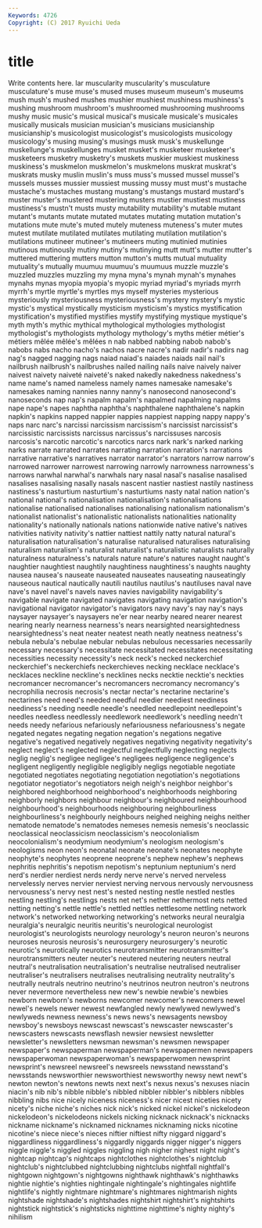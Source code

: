 ```yaml
---
Keywords: 4726 
Copyright: (C) 2017 Ryuichi Ueda
---
```


# title

Write contents here.
lar muscularity muscularity's musculature musculature's muse
muse's mused muses museum museum's museums mush mush's mushed mushes
mushier mushiest mushiness mushiness's mushing mushroom mushroom's mushroomed mushrooming mushrooms
mushy music music's musical musical's musicale musicale's musicales musically musicals
musician musician's musicians musicianship musicianship's musicologist musicologist's musicologists musicology musicology's
musing musing's musings musk musk's muskellunge muskellunge's muskellunges musket musket's
musketeer musketeer's musketeers musketry musketry's muskets muskier muskiest muskiness muskiness's
muskmelon muskmelon's muskmelons muskrat muskrat's muskrats musky muslin muslin's muss
muss's mussed mussel mussel's mussels musses mussier mussiest mussing mussy
must must's mustache mustache's mustaches mustang mustang's mustangs mustard mustard's
muster muster's mustered mustering musters mustier mustiest mustiness mustiness's mustn't
musts musty mutability mutability's mutable mutant mutant's mutants mutate mutated
mutates mutating mutation mutation's mutations mute mute's muted mutely muteness
muteness's muter mutes mutest mutilate mutilated mutilates mutilating mutilation mutilation's
mutilations mutineer mutineer's mutineers muting mutinied mutinies mutinous mutinously mutiny
mutiny's mutinying mutt mutt's mutter mutter's muttered muttering mutters mutton
mutton's mutts mutual mutuality mutuality's mutually muumuu muumuu's muumuus muzzle
muzzle's muzzled muzzles muzzling my myna myna's mynah mynah's mynahes
mynahs mynas myopia myopia's myopic myriad myriad's myriads myrrh myrrh's
myrtle myrtle's myrtles mys myself mysteries mysterious mysteriously mysteriousness mysteriousness's
mystery mystery's mystic mystic's mystical mystically mysticism mysticism's mystics mystification
mystification's mystified mystifies mystify mystifying mystique mystique's myth myth's mythic
mythical mythological mythologies mythologist mythologist's mythologists mythology mythology's myths métier
métier's métiers mêlée mêlée's mêlées n nab nabbed nabbing nabob
nabob's nabobs nabs nacho nacho's nachos nacre nacre's nadir nadir's
nadirs nag nag's nagged nagging nags naiad naiad's naiades naiads
nail nail's nailbrush nailbrush's nailbrushes nailed nailing nails naive naively
naiver naivest naivety naiveté naiveté's naked nakedly nakedness nakedness's name
name's named nameless namely names namesake namesake's namesakes naming nannies
nanny nanny's nanosecond nanosecond's nanoseconds nap nap's napalm napalm's napalmed
napalming napalms nape nape's napes naphtha naphtha's naphthalene naphthalene's napkin
napkin's napkins napped nappier nappies nappiest napping nappy nappy's naps
narc narc's narcissi narcissism narcissism's narcissist narcissist's narcissistic narcissists narcissus
narcissus's narcissuses narcosis narcosis's narcotic narcotic's narcotics narcs nark nark's
narked narking narks narrate narrated narrates narrating narration narration's narrations
narrative narrative's narratives narrator narrator's narrators narrow narrow's narrowed narrower
narrowest narrowing narrowly narrowness narrowness's narrows narwhal narwhal's narwhals nary
nasal nasal's nasalise nasalised nasalises nasalising nasally nasals nascent nastier
nastiest nastily nastiness nastiness's nasturtium nasturtium's nasturtiums nasty natal nation
nation's national national's nationalisation nationalisation's nationalisations nationalise nationalised nationalises nationalising
nationalism nationalism's nationalist nationalist's nationalistic nationalists nationalities nationality nationality's nationally
nationals nations nationwide native native's natives nativities nativity nativity's nattier
nattiest nattily natty natural natural's naturalisation naturalisation's naturalise naturalised naturalises
naturalising naturalism naturalism's naturalist naturalist's naturalistic naturalists naturally naturalness naturalness's
naturals nature nature's natures naught naught's naughtier naughtiest naughtily naughtiness
naughtiness's naughts naughty nausea nausea's nauseate nauseated nauseates nauseating nauseatingly
nauseous nautical nautically nautili nautilus nautilus's nautiluses naval nave nave's
navel navel's navels naves navies navigability navigability's navigable navigate navigated
navigates navigating navigation navigation's navigational navigator navigator's navigators navy navy's
nay nay's nays naysayer naysayer's naysayers ne'er near nearby neared
nearer nearest nearing nearly nearness nearness's nears nearsighted nearsightedness nearsightedness's
neat neater neatest neath neatly neatness neatness's nebula nebula's nebulae
nebular nebulas nebulous necessaries necessarily necessary necessary's necessitate necessitated necessitates
necessitating necessities necessity necessity's neck neck's necked neckerchief neckerchief's neckerchiefs
neckerchieves necking necklace necklace's necklaces neckline neckline's necklines necks necktie
necktie's neckties necromancer necromancer's necromancers necromancy necromancy's necrophilia necrosis necrosis's
nectar nectar's nectarine nectarine's nectarines need need's needed needful needier
neediest neediness neediness's needing needle needle's needled needlepoint needlepoint's needles
needless needlessly needlework needlework's needling needn't needs needy nefarious nefariously
nefariousness nefariousness's negate negated negates negating negation negation's negations negative
negative's negatived negatively negatives negativing negativity negativity's neglect neglect's neglected
neglectful neglectfully neglecting neglects neglig neglig's negligee negligee's negligees negligence
negligence's negligent negligently negligible negligibly negligs negotiable negotiate negotiated negotiates
negotiating negotiation negotiation's negotiations negotiator negotiator's negotiators neigh neigh's neighbor
neighbor's neighbored neighborhood neighborhood's neighborhoods neighboring neighborly neighbors neighbour neighbour's
neighboured neighbourhood neighbourhood's neighbourhoods neighbouring neighbourliness neighbourliness's neighbourly neighbours neighed
neighing neighs neither nematode nematode's nematodes nemeses nemesis nemesis's neoclassic
neoclassical neoclassicism neoclassicism's neocolonialism neocolonialism's neodymium neodymium's neologism neologism's neologisms
neon neon's neonatal neonate neonate's neonates neophyte neophyte's neophytes neoprene
neoprene's nephew nephew's nephews nephritis nephritis's nepotism nepotism's neptunium neptunium's
nerd nerd's nerdier nerdiest nerds nerdy nerve nerve's nerved nerveless
nervelessly nerves nervier nerviest nerving nervous nervously nervousness nervousness's nervy
nest nest's nested nesting nestle nestled nestles nestling nestling's nestlings
nests net net's nether nethermost nets netted netting netting's nettle
nettle's nettled nettles nettlesome nettling network network's networked networking networking's
networks neural neuralgia neuralgia's neuralgic neuritis neuritis's neurological neurologist neurologist's
neurologists neurology neurology's neuron neuron's neurons neuroses neurosis neurosis's neurosurgery
neurosurgery's neurotic neurotic's neurotically neurotics neurotransmitter neurotransmitter's neurotransmitters neuter neuter's
neutered neutering neuters neutral neutral's neutralisation neutralisation's neutralise neutralised neutraliser
neutraliser's neutralisers neutralises neutralising neutrality neutrality's neutrally neutrals neutrino neutrino's
neutrinos neutron neutron's neutrons never nevermore nevertheless new new's newbie
newbie's newbies newborn newborn's newborns newcomer newcomer's newcomers newel newel's
newels newer newest newfangled newly newlywed newlywed's newlyweds newness newness's
news news's newsagents newsboy newsboy's newsboys newscast newscast's newscaster newscaster's
newscasters newscasts newsflash newsier newsiest newsletter newsletter's newsletters newsman newsman's
newsmen newspaper newspaper's newspaperman newspaperman's newspapermen newspapers newspaperwoman newspaperwoman's newspaperwomen
newsprint newsprint's newsreel newsreel's newsreels newsstand newsstand's newsstands newsworthier newsworthiest
newsworthy newsy newt newt's newton newton's newtons newts next next's
nexus nexus's nexuses niacin niacin's nib nib's nibble nibble's nibbled
nibbler nibbler's nibblers nibbles nibbling nibs nice nicely niceness niceness's
nicer nicest niceties nicety nicety's niche niche's niches nick nick's
nicked nickel nickel's nickelodeon nickelodeon's nickelodeons nickels nicking nicknack nicknack's
nicknacks nickname nickname's nicknamed nicknames nicknaming nicks nicotine nicotine's niece
niece's nieces niftier niftiest nifty niggard niggard's niggardliness niggardliness's niggardly
niggards nigger nigger's niggers niggle niggle's niggled niggles niggling nigh
nigher nighest night night's nightcap nightcap's nightcaps nightclothes nightclothes's nightclub
nightclub's nightclubbed nightclubbing nightclubs nightfall nightfall's nightgown nightgown's nightgowns nighthawk
nighthawk's nighthawks nightie nightie's nighties nightingale nightingale's nightingales nightlife nightlife's
nightly nightmare nightmare's nightmares nightmarish nights nightshade nightshade's nightshades nightshirt
nightshirt's nightshirts nightstick nightstick's nightsticks nighttime nighttime's nighty nighty's nihilism
